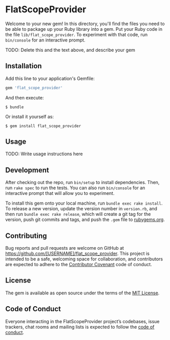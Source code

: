 # FlatScopeProvider

Welcome to your new gem! In this directory, you'll find the files you need to be able to package up your Ruby library into a gem. Put your Ruby code in the file `lib/flat_scope_provider`. To experiment with that code, run `bin/console` for an interactive prompt.

TODO: Delete this and the text above, and describe your gem

## Installation

Add this line to your application's Gemfile:

```ruby
gem 'flat_scope_provider'
```

And then execute:

    $ bundle

Or install it yourself as:

    $ gem install flat_scope_provider

## Usage

TODO: Write usage instructions here

## Development

After checking out the repo, run `bin/setup` to install dependencies. Then, run `rake spec` to run the tests. You can also run `bin/console` for an interactive prompt that will allow you to experiment.

To install this gem onto your local machine, run `bundle exec rake install`. To release a new version, update the version number in `version.rb`, and then run `bundle exec rake release`, which will create a git tag for the version, push git commits and tags, and push the `.gem` file to [rubygems.org](https://rubygems.org).

## Contributing

Bug reports and pull requests are welcome on GitHub at https://github.com/[USERNAME]/flat_scope_provider. This project is intended to be a safe, welcoming space for collaboration, and contributors are expected to adhere to the [Contributor Covenant](http://contributor-covenant.org) code of conduct.

## License

The gem is available as open source under the terms of the [MIT License](https://opensource.org/licenses/MIT).

## Code of Conduct

Everyone interacting in the FlatScopeProvider project’s codebases, issue trackers, chat rooms and mailing lists is expected to follow the [code of conduct](https://github.com/[USERNAME]/flat_scope_provider/blob/master/CODE_OF_CONDUCT.md).
